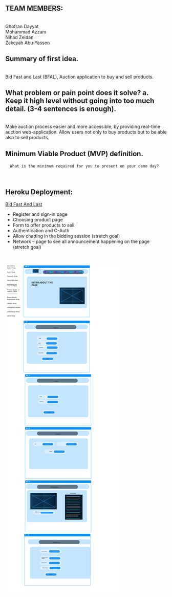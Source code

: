 ## TEAM MEMBERS: 
<br />
Ghofran Dayyat
<br />
Mohammad Azzam
<br />
Nihad Zeidan
<br />
Zakeyah Abu-Yassen
 
 
## Summary of first idea.
<br />
Bid Fast and Last (BFAL), Auction application to buy and sell products.

## What problem or pain point does it solve? a. Keep it high level without going into too much detail. (3-4 sentences is enough).
<br />
Make auction process easier and more accessible, by providing real-time auction web-application. Allow users not only to buy products but to be able also to sell products.


## Minimum Viable Product (MVP) definition.
      What is the minimum required for you to present on your demo day?
<br />

## Heroku Deployment:
[Bid Fast And Last](https://bid-fast-and-last.herokuapp.com/)

  - Register and sign-in page
  - Choosing product page
  - Form to offer products to sell
  - Authentication and O-Auth
  - Allow chatting in the bidding session (stretch goal)
  - Network – page to see all announcement happening on the page (stretch goal)

<br />

![wireFrame](./assets/BFAL.png)
